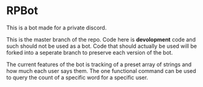 # RPBot

This is a bot made for a private discord.

This is the master branch of the repo. Code here is **devolopment** code and such should not be used as a bot. Code that should actually be used will be forked into a seperate branch to preserve each version of the bot.

The current features of the bot is tracking of a preset array of strings and how much each user says them. The one functional command can be used to query the count of a specific word for a specific user.